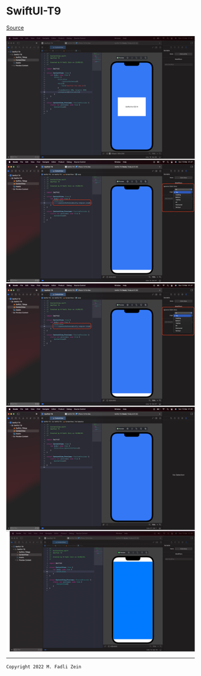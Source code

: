 # SwiftUI-T9

[Source]()

<pre>
<img src="preview/example1.png">
<img src="preview/example2.png">
<img src="preview/example3.png">
<img src="preview/example4.png">
<img src="preview/example5.png">
</pre>

---

```
Copyright 2022 M. Fadli Zein
```

